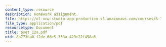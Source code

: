 ```yaml
---
content_type: resource
description: Homework assignment.
file: https://ol-ocw-studio-app-production.s3.amazonaws.com/courses/6-781j-submicrometer-and-nanometer-technology-spring-2006/8b773da0f2de66e5333a423c22f458a6_pset_12a.pdf
file_type: application/pdf
resourcetype: Document
title: pset_12a.pdf
uid: 8b773da0-f2de-66e5-333a-423c22f458a6
---
```

